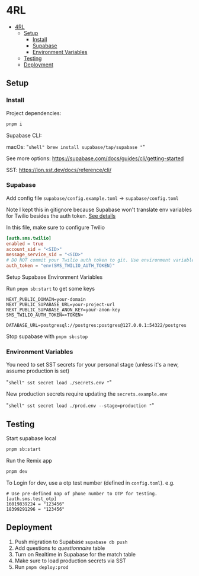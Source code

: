 # 4RL

<!--toc:start-->

- [4RL](#4rl)
  - [Setup](#setup)
    - [Install](#install)
    - [Supabase](#supabase)
    - [Environment Variables](#environment-variables)
  - [Testing](#testing)
  - [Deployment](#deployment)
  <!--toc:end-->

## Setup

### Install

Project dependencies:

```bash
pnpm i
```

Supabase CLI:

macOs:
"`shell"
brew install supabase/tap/supabase
"`"

See more options: https://supabase.com/docs/guides/cli/getting-started

SST: https://ion.sst.dev/docs/reference/cli/

### Supabase

Add config file
`supabase/config.example.toml` -> `supabase/config.toml`

Note I kept this in gitignore because Supabase won't translate env variables for Twilio besides the auth token. [See details](https://github.com/supabase/supabase/issues/19814#issuecomment-1876865411)

In this file, make sure to configure Twilio

```toml
[auth.sms.twilio]
enabled = true
account_sid = "<SID>"
message_service_sid = "<SID>"
# DO NOT commit your Twilio auth token to git. Use environment variable substitution instead:
auth_token = "env(SMS_TWILIO_AUTH_TOKEN)"
```

Setup Supabase Environment Variables

Run `pnpm sb:start` to get some keys

```text
NEXT_PUBLIC_DOMAIN=your-domain
NEXT_PUBLIC_SUPABASE_URL=your-project-url
NEXT_PUBLIC_SUPABASE_ANON_KEY=your-anon-key
SMS_TWILIO_AUTH_TOKEN=<TOKEN>

DATABASE_URL=postgresql://postgres:postgres@127.0.0.1:54322/postgres
```

Stop supabase with `pnpm sb:stop`

### Environment Variables

You need to set SST secrets for your personal stage (unless it's a new, assume production is set)

"`shell"
sst secret load ./secrets.env
"`"

New production secrets require updating the `secrets.example.env`

"`shell"
sst secret load ./prod.env --stage=production
"`"

## Testing

Start supabase local

```bash
pnpm sb:start
```

Run the Remix app

```bash
pnpm dev
```

To Login for dev, use a otp test number (defined in `config.toml`). e.g.

```text
# Use pre-defined map of phone number to OTP for testing.
[auth.sms.test_otp]
16019839224 = "123456"
18399291296 = "123456"
```

## Deployment

1. Push migration to Supabase `supabase db push`
2. Add questions to _questionnaire_ table
3. Turn on Realtime in Supabase for the match table
4. Make sure to load production secrets via SST
5. Run `pnpm deploy:prod`
